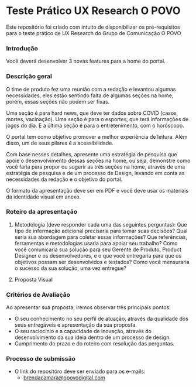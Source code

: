 # Teste Prático UX Research O POVO
Este repositório foi criado com intuito de disponibilizar os pré-requisitos para o teste prático de UX Research do Grupo de Comunicação O POVO

### Introdução

Você deverá desenvolver 3 novas features para a home do portal.

### Descrição geral

O time de produto fez uma reunião com a redação e levantou algumas necessidades, eles estão sentindo falta de algumas seções na home, porém, essas seções não podem ser fixas. 

Uma seção é para hard news, que deve ter dados sobre COVID (casos, mortes, vacinação). Uma seção é para o esportes, que terá informações de jogos do dia. E a última seção é para o entretenimento, com o horóscopo.

O portal tem como objetivo promover a melhor experiência de leitura. Além disso, um de seus pilares é a acessibilidade.

Com base nesses detalhes, apresente uma estratégia de pesquisa que apoie o desenvolvimento dessas seções na home, ou seja, demonstre como você faria para propor ou sugerir as três seções na home, através de uma estratégia de pesquisa e de um processo de Design, levando em conta as necessidades da redação e o objetivo do portal.

O formato da apresentação deve ser em PDF e você deve usar os materiais da identidade visual em anexo. 

### Roteiro da apresentação
1. Metodologia (deve responder cada uma das seguintes perguntas): Que tipo de informação adicional precisaria para tomar suas decisões?
Qual seria sua abordagem para coletar essas informações?
Que referências, ferramentas e metodologias usaria para apoiar seu trabalho?
Como você comunicaria sua solução para seu Gerente de Produto, Product Designer e os desenvolvedores, e o que você entregaria para que os objetivos possam ser desenvolvidos e testados?
Como você mensuraria o sucesso da sua solução, uma vez entregue?

2. Proposta Visual


### Critérios de Avaliação
Ao apresentar sua proposta, iremos observar três principais pontos:
- O seu conhecimento no seu perfil de atuação, através da qualidade dos seus entregáveis e apresentação da sua proposta.
- O seu raciocínio e a capacidade de inovação, através do desenvolvimento da sua ideia dentro de um processo de design.
- Cumprimento do prazo e do roteiro com resolução das perguntas.

### Processo de submissão
- O link do repositóro deve ser enviado para os e-mails: 
    - brendacamara@opovodigital.com

